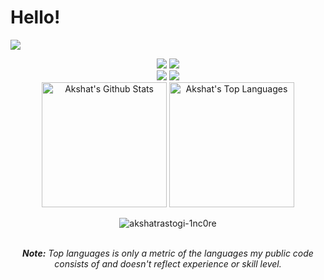 # Hello!

![](http://github-profile-summary-cards.vercel.app/api/cards/profile-details?username=Trafalgar99&theme=moonlight)

<center   align="center">
    <img src="http://github-profile-summary-cards.vercel.app/api/cards/repos-per-language?username=Trafalgar99&theme=moonlight">
    <img src="http://github-profile-summary-cards.vercel.app/api/cards/most-commit-language?username=Trafalgar99&theme=moonlight">
    <br/>
    <img src="http://github-profile-summary-cards.vercel.app/api/cards/stats?username=Trafalgar99&theme=moonlight">
    <img src="http://github-profile-summary-cards.vercel.app/api/cards/productive-time?username=Trafalgar99&theme=moonlight&utcOffset=8">
</center>

<div>
    <div align="center">
    <a href="#"><img alt="Akshat's Github Stats" src="https://github-readme-stats.vercel.app/api?username=AkshatRastogi-1nC0re&show_icons=true&include_all_commits=true&count_private=true&theme=react&hide_border=true&bg_color=0D1117&title_color=5ce1e6&icon_color=5ce1e6" height="200"/></a>
    <a href="#"><img alt="Akshat's Top Languages" src="https://github-readme-stats.vercel.app/api/top-langs/?username=AkshatRastogi-1nC0re&langs_count=10&layout=compact&theme=react&hide_border=true&bg_color=0D1117&title_color=5ce1e6&icon_color=5ce1e6" height="200"/></a>
   <p align="center"> <img src="https://komarev.com/ghpvc/?username=akshatrastogi-1nc0re&label=Profile%20views&color=0e75b6&style=flat" alt="akshatrastogi-1nc0re" /> </p>
    <br/>
    <i><b>Note:</b> Top languages is only a metric of the languages my public code consists of and doesn't reflect experience or skill level.</i>
  </div>
</div>
